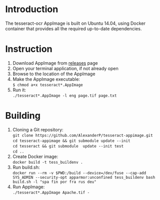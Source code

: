 # Introduction
The tesseract-ocr AppImage is built on Ubuntu 14.04, using Docker container that provides all the required up-to-date dependencies.

# Instruction
1. Download AppImage from [releases](https://github.com/AlexanderP/tesseract-appimage/releases) page
1. Open your terminal application, if not already open
1. Browse to the location of the AppImage
3. Make the AppImage executable:   
    `$ chmod a+x tesseract*.AppImage`
4. Run it:  
    `./tesseract*.AppImage -l eng page.tif page.txt`

# Building
1. Cloning a Git repository:   
    `git clone https://github.com/AlexanderP/tesseract-appimage.git`   
    `cd tesseract-appimage && git submodule update --init`   
    `cd tesseract && git submodule  update --init test`  
    `cd ..`
1. Create Docker image:   
    `docker build -t tess_buildenv .`
2. Run build.sh:   
    `docker run --rm -v $PWD:/build --device=/dev/fuse --cap-add SYS_ADMIN --security-opt apparmor:unconfined tess_buildenv bash build.sh -l "spa fin por fra rus deu"`
3. Run AppImage:   
    `./tesseract*.AppImage Apache.tif -`